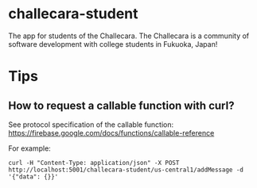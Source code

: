 # challecara-student

The app for students of the Challecara.
The Challecara is a community of software development with college students in Fukuoka, Japan! 

# Tips

## How to request a callable function with curl?

See protocol specification of the callable function:
https://firebase.google.com/docs/functions/callable-reference 

For example:
```
curl -H "Content-Type: application/json" -X POST http://localhost:5001/challecara-student/us-central1/addMessage -d '{"data": {}}'
```

